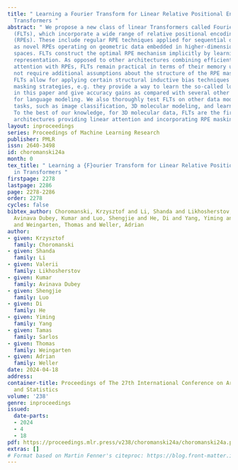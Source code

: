 ```yaml
---
title: " Learning a Fourier Transform for Linear Relative Positional Encodings in
  Transformers "
abstract: " We propose a new class of linear Transformers called FourierLearner-Transformers
  (FLTs), which incorporate a wide range of relative positional encoding mechanisms
  (RPEs). These include regular RPE techniques applied for sequential data, as well
  as novel RPEs operating on geometric data embedded in higher-dimensional Euclidean
  spaces. FLTs construct the optimal RPE mechanism implicitly by learning its spectral
  representation. As opposed to other architectures combining efficient low-rank linear
  attention with RPEs, FLTs remain practical in terms of their memory usage and do
  not require additional assumptions about the structure of the RPE mask. Besides,
  FLTs allow for applying certain structural inductive bias techniques to specify
  masking strategies, e.g. they provide a way to learn the so-called local RPEs introduced
  in this paper and give accuracy gains as compared with several other linear Transformers
  for language modeling. We also thoroughly test FLTs on other data modalities and
  tasks, such as image classification, 3D molecular modeling, and learnable optimizers.
  To the best of our knowledge, for 3D molecular data, FLTs are the first Transformer
  architectures providing linear attention and incorporating RPE masking. "
layout: inproceedings
series: Proceedings of Machine Learning Research
publisher: PMLR
issn: 2640-3498
id: choromanski24a
month: 0
tex_title: " Learning a {F}ourier Transform for Linear Relative Positional Encodings
  in Transformers "
firstpage: 2278
lastpage: 2286
page: 2278-2286
order: 2278
cycles: false
bibtex_author: Choromanski, Krzysztof and Li, Shanda and Likhosherstov, Valerii and
  Avinava Dubey, Kumar and Luo, Shengjie and He, Di and Yang, Yiming and Sarlos, Tamas
  and Weingarten, Thomas and Weller, Adrian
author:
- given: Krzysztof
  family: Choromanski
- given: Shanda
  family: Li
- given: Valerii
  family: Likhosherstov
- given: Kumar
  family: Avinava Dubey
- given: Shengjie
  family: Luo
- given: Di
  family: He
- given: Yiming
  family: Yang
- given: Tamas
  family: Sarlos
- given: Thomas
  family: Weingarten
- given: Adrian
  family: Weller
date: 2024-04-18
address:
container-title: Proceedings of The 27th International Conference on Artificial Intelligence
  and Statistics
volume: '238'
genre: inproceedings
issued:
  date-parts:
  - 2024
  - 4
  - 18
pdf: https://proceedings.mlr.press/v238/choromanski24a/choromanski24a.pdf
extras: []
# Format based on Martin Fenner's citeproc: https://blog.front-matter.io/posts/citeproc-yaml-for-bibliographies/
---
```

